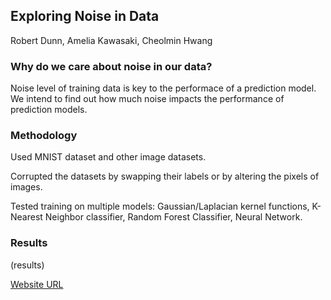 ## Exploring Noise in Data

Robert Dunn, Amelia Kawasaki, Cheolmin Hwang

### Why do we care about noise in our data?

Noise level of training data is key to the performace of a prediction model. We intend to find out how much noise impacts the performance of prediction models.

### Methodology

Used MNIST dataset and other image datasets.

Corrupted the datasets by swapping their labels or by altering the pixels of images.

Tested training on multiple models: Gaussian/Laplacian kernel functions, K-Nearest Neighbor classifier, Random Forest Classifier, Neural Network.

### Results

(results)

[Website URL](https://amelia-kawasaki.github.io/dsc_capstone/)
